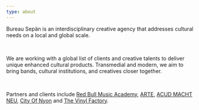 ```yaml
---
type: about
---
```

Bureau Sepän is an interdisciplinary creative agency that addresses cultural needs on a local and global scale. 

</br>

We are working with a global list of clients and creative talents to deliver unique enhanced cultural products. Transmedial and modern, we aim to bring bands, cultural institutions, and creatives closer together.

</br>

Partners and clients include [Red Bull Music Academy](http://www.redbullmusicacademy.com/), [ARTE](https://www.arte.tv/), [ACUD MACHT NEU](http://acudmachtneu.de/), [City Of Nyon](https://www.nyon.ch/fr/index.php) and [The Vinyl Factory](https://thevinylfactory.coma/).
